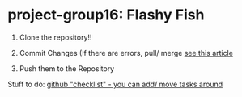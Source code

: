 # project-group16: Flashy Fish

1. Clone the repository!!

2. Commit Changes (If there are errors, pull/ merge [see this article](https://help.github.com/articles/resolving-a-merge-conflict-using-the-command-line/)

3. Push them to the Repository

Stuff to do: [github "checklist" - you can add/ move tasks around](https://github.com/ucla-wi17-cs174a/project-group16/projects/1)
